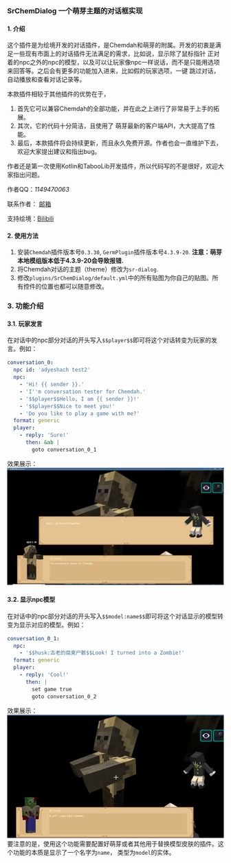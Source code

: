 ### SrChemDialog 一个萌芽主题的对话框实现

#### 1. 介绍
这个插件是为绘境开发的对话插件，是Chemdah和萌芽的附属。开发的初衷是满足一些现有市面上的对话插件无法满足的需求，比如说，显示除了鼠标指针
正对着的npc之外的npc的模型，以及可以让玩家像npc一样说话，而不是只能用选项来回答等。之后会有更多的功能加入进来，比如假的玩家选项，一键
跳过对话，自动播放和查看对话记录等。

本款插件相较于其他插件的优势在于，
1. 首先它可以兼容Chemdah的全部功能，并在此之上进行了非常易于上手的拓展。
2. 其次，它的代码十分简洁，且使用了 萌芽最新的客户端API，大大提高了性能。
3. 最后，本款插件将会持续更新，而且永久免费开源。作者也会一直维护下去，欢迎大家提出建议和指出bug。

作者还是第一次使用Kotlin和TabooLib开发插件，所以代码写的不是很好，欢迎大家指出问题。

作者QQ：_1149470063_

联系作者： [邮箱](mailto:c233zhao@uwaterloo.ca)

支持绘境：[Bilibili](https://space.bilibili.com/4194287?spm_id_from=333.1007.0.0)

#### 2. 使用方法
1. 安装`Chemdah`插件版本号`0.3.30`, `GermPlugin`插件版本号`4.3.9-20`. **注意：萌芽本地模组版本低于4.3.9-20会导致报错.**
2. 将Chemdah对话的主题（theme）修改为`sr-dialog`.
3. 修改`plugins/SrChemDialog/default.yml`中的所有贴图为你自己的贴图。所有控件的位置也都可以随意修改。

### 3. 功能介绍
#### 3.1. 玩家发言
在对话中的npc部分对话的开头写入`$$player$$`即可将这个对话转变为玩家的发言。例如：
```yaml
conversation_0:
  npc id: 'adyeshach test2'
  npc:
    - 'Hi! {{ sender }}.'
    - 'I''m conversation tester for Chemdah.'
    - '$$player$$Hello, I am {{ sender }}!'
    - '$$player$$Nice to meet you!'
    - 'Do you like to play a game with me?'
  format: generic
  player:
    - reply: 'Sure!'
      then: &ab |
        goto conversation_0_1
```
效果展示：
![img.png](pictures/img_3_1.png)

#### 3.2. 显示npc模型
在对话中的npc部分对话的开头写入`$$model:name$$`即可将这个对话显示的模型转变为显示对应的模型。例如：
```yaml
conversation_0_1:
  npc:
    - '$$husk:古老的腐臭尸骸$$Look! I turned into a Zombie!'
  format: generic
  player:
    - reply: 'Cool!'
      then: |
        set game true
        goto conversation_0_2
```
效果展示：
![img.png](pictures/img_3_2.png)
要注意的是，使用这个功能需要配置好萌芽或者其他用于替换模型皮肤的插件。这个功能的本质是显示了一个名字为`name`，
类型为`model`的实体。
